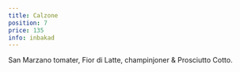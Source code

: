 ```yaml
---
title: Calzone
position: 7
price: 135
info: inbakad
---
```


San Marzano tomater, Fior di Latte, champinjoner & Prosciutto Cotto.
